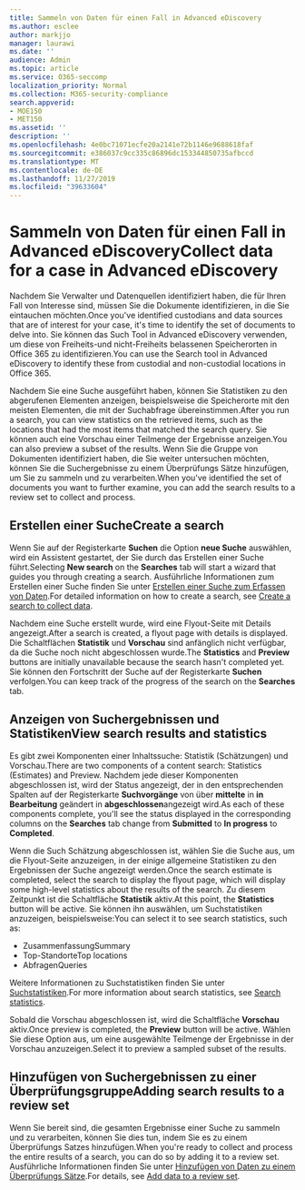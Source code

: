 ```yaml
---
title: Sammeln von Daten für einen Fall in Advanced eDiscovery
ms.author: esclee
author: markjjo
manager: laurawi
ms.date: ''
audience: Admin
ms.topic: article
ms.service: O365-seccomp
localization_priority: Normal
ms.collection: M365-security-compliance
search.appverid:
- MOE150
- MET150
ms.assetid: ''
description: ''
ms.openlocfilehash: 4e0bc71071ecfe20a2141e72b1146e9688618faf
ms.sourcegitcommit: e386037c9cc335c86896dc153344850735afbccd
ms.translationtype: MT
ms.contentlocale: de-DE
ms.lasthandoff: 11/27/2019
ms.locfileid: "39633604"
---
```

# <a name="collect-data-for-a-case-in-advanced-ediscovery"></a><span data-ttu-id="183b7-102">Sammeln von Daten für einen Fall in Advanced eDiscovery</span><span class="sxs-lookup"><span data-stu-id="183b7-102">Collect data for a case in Advanced eDiscovery</span></span>

<span data-ttu-id="183b7-103">Nachdem Sie Verwalter und Datenquellen identifiziert haben, die für Ihren Fall von Interesse sind, müssen Sie die Dokumente identifizieren, in die Sie eintauchen möchten.</span><span class="sxs-lookup"><span data-stu-id="183b7-103">Once you've identified custodians and data sources that are of interest for your case, it's time to identify the set of documents to delve into.</span></span> <span data-ttu-id="183b7-104">Sie können das Such Tool in Advanced eDiscovery verwenden, um diese von Freiheits-und nicht-Freiheits belassenen Speicherorten in Office 365 zu identifizieren.</span><span class="sxs-lookup"><span data-stu-id="183b7-104">You can use the Search tool in Advanced eDiscovery to identify these from custodial and non-custodial locations in Office 365.</span></span>

<span data-ttu-id="183b7-105">Nachdem Sie eine Suche ausgeführt haben, können Sie Statistiken zu den abgerufenen Elementen anzeigen, beispielsweise die Speicherorte mit den meisten Elementen, die mit der Suchabfrage übereinstimmen.</span><span class="sxs-lookup"><span data-stu-id="183b7-105">After you run a search, you can view statistics on the retrieved items, such as the locations that had the most items that matched the search query.</span></span> <span data-ttu-id="183b7-106">Sie können auch eine Vorschau einer Teilmenge der Ergebnisse anzeigen.</span><span class="sxs-lookup"><span data-stu-id="183b7-106">You can also preview a subset of the results.</span></span> <span data-ttu-id="183b7-107">Wenn Sie die Gruppe von Dokumenten identifiziert haben, die Sie weiter untersuchen möchten, können Sie die Suchergebnisse zu einem Überprüfungs Sätze hinzufügen, um Sie zu sammeln und zu verarbeiten.</span><span class="sxs-lookup"><span data-stu-id="183b7-107">When you've identified the set of documents you want to further examine, you can add the search results to a review set to collect and process.</span></span>

## <a name="create-a-search"></a><span data-ttu-id="183b7-108">Erstellen einer Suche</span><span class="sxs-lookup"><span data-stu-id="183b7-108">Create a search</span></span>

<span data-ttu-id="183b7-109">Wenn Sie auf der Registerkarte **Suchen** die Option **neue Suche** auswählen, wird ein Assistent gestartet, der Sie durch das Erstellen einer Suche führt.</span><span class="sxs-lookup"><span data-stu-id="183b7-109">Selecting **New search** on the **Searches** tab will start a wizard that guides you through creating a search.</span></span> <span data-ttu-id="183b7-110">Ausführliche Informationen zum Erstellen einer Suche finden Sie unter [Erstellen einer Suche zum Erfassen von Daten](create-search-to-collect-data.md).</span><span class="sxs-lookup"><span data-stu-id="183b7-110">For detailed information on how to create a search, see [Create a search to collect data](create-search-to-collect-data.md).</span></span>

<span data-ttu-id="183b7-111">Nachdem eine Suche erstellt wurde, wird eine Flyout-Seite mit Details angezeigt.</span><span class="sxs-lookup"><span data-stu-id="183b7-111">After a search is created, a flyout page with details is displayed.</span></span> <span data-ttu-id="183b7-112">Die Schaltflächen **Statistik** und **Vorschau** sind anfänglich nicht verfügbar, da die Suche noch nicht abgeschlossen wurde.</span><span class="sxs-lookup"><span data-stu-id="183b7-112">The **Statistics** and **Preview** buttons are initially unavailable because the search hasn't completed yet.</span></span> <span data-ttu-id="183b7-113">Sie können den Fortschritt der Suche auf der Registerkarte **Suchen** verfolgen.</span><span class="sxs-lookup"><span data-stu-id="183b7-113">You can keep track of the progress of the search on the **Searches** tab.</span></span>

## <a name="view-search-results-and-statistics"></a><span data-ttu-id="183b7-114">Anzeigen von Suchergebnissen und Statistiken</span><span class="sxs-lookup"><span data-stu-id="183b7-114">View search results and statistics</span></span>

<span data-ttu-id="183b7-115">Es gibt zwei Komponenten einer Inhaltssuche: Statistik (Schätzungen) und Vorschau.</span><span class="sxs-lookup"><span data-stu-id="183b7-115">There are two components of a content search: Statistics (Estimates) and Preview.</span></span> <span data-ttu-id="183b7-116">Nachdem jede dieser Komponenten abgeschlossen ist, wird der Status angezeigt, der in den entsprechenden Spalten auf der Registerkarte **Suchvorgänge** von über **mittelte** in **in Bearbeitung** geändert in **abgeschlossen**angezeigt wird.</span><span class="sxs-lookup"><span data-stu-id="183b7-116">As each of these components complete, you'll see the status displayed in the corresponding columns on the **Searches** tab change from **Submitted** to **In progress** to **Completed**.</span></span>

<span data-ttu-id="183b7-117">Wenn die Such Schätzung abgeschlossen ist, wählen Sie die Suche aus, um die Flyout-Seite anzuzeigen, in der einige allgemeine Statistiken zu den Ergebnissen der Suche angezeigt werden.</span><span class="sxs-lookup"><span data-stu-id="183b7-117">Once the search estimate is completed, select the search to display the flyout page, which will display some high-level statistics about the results of the search.</span></span> <span data-ttu-id="183b7-118">Zu diesem Zeitpunkt ist die Schaltfläche **Statistik** aktiv.</span><span class="sxs-lookup"><span data-stu-id="183b7-118">At this point, the **Statistics** button will be active.</span></span> <span data-ttu-id="183b7-119">Sie können ihn auswählen, um Suchstatistiken anzuzeigen, beispielsweise:</span><span class="sxs-lookup"><span data-stu-id="183b7-119">You can select it to see search statistics, such as:</span></span>

- <span data-ttu-id="183b7-120">Zusammenfassung</span><span class="sxs-lookup"><span data-stu-id="183b7-120">Summary</span></span>
- <span data-ttu-id="183b7-121">Top-Standorte</span><span class="sxs-lookup"><span data-stu-id="183b7-121">Top locations</span></span>
- <span data-ttu-id="183b7-122">Abfragen</span><span class="sxs-lookup"><span data-stu-id="183b7-122">Queries</span></span>

<span data-ttu-id="183b7-123">Weitere Informationen zu Suchstatistiken finden Sie unter [Suchstatistiken](search-statistics.md).</span><span class="sxs-lookup"><span data-stu-id="183b7-123">For more information about search statistics, see [Search statistics](search-statistics.md).</span></span>

<span data-ttu-id="183b7-124">Sobald die Vorschau abgeschlossen ist, wird die Schaltfläche **Vorschau** aktiv.</span><span class="sxs-lookup"><span data-stu-id="183b7-124">Once preview is completed, the **Preview** button will be active.</span></span> <span data-ttu-id="183b7-125">Wählen Sie diese Option aus, um eine ausgewählte Teilmenge der Ergebnisse in der Vorschau anzuzeigen.</span><span class="sxs-lookup"><span data-stu-id="183b7-125">Select it to preview a sampled subset of the results.</span></span>

## <a name="adding-search-results-to-a-review-set"></a><span data-ttu-id="183b7-126">Hinzufügen von Suchergebnissen zu einer Überprüfungsgruppe</span><span class="sxs-lookup"><span data-stu-id="183b7-126">Adding search results to a review set</span></span>

<span data-ttu-id="183b7-127">Wenn Sie bereit sind, die gesamten Ergebnisse einer Suche zu sammeln und zu verarbeiten, können Sie dies tun, indem Sie es zu einem Überprüfungs Satzes hinzufügen.</span><span class="sxs-lookup"><span data-stu-id="183b7-127">When you're ready to collect and process the entire results of a search, you can do so by adding it to a review set.</span></span> <span data-ttu-id="183b7-128">Ausführliche Informationen finden Sie unter [Hinzufügen von Daten zu einem Überprüfungs Sätze](add-data-to-review-set.md).</span><span class="sxs-lookup"><span data-stu-id="183b7-128">For details, see [Add data to a review set](add-data-to-review-set.md).</span></span>
